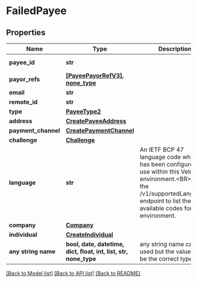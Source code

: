 # FailedPayee


## Properties
Name | Type | Description | Notes
------------ | ------------- | ------------- | -------------
**payee_id** | **str** |  | [optional] [readonly] 
**payor_refs** | [**[PayeePayorRefV3], none_type**](PayeePayorRefV3.md) |  | [optional] [readonly] 
**email** | **str** |  | [optional] 
**remote_id** | **str** |  | [optional] 
**type** | [**PayeeType2**](PayeeType2.md) |  | [optional] 
**address** | [**CreatePayeeAddress**](CreatePayeeAddress.md) |  | [optional] 
**payment_channel** | [**CreatePaymentChannel**](CreatePaymentChannel.md) |  | [optional] 
**challenge** | [**Challenge**](Challenge.md) |  | [optional] 
**language** | **str** | An IETF BCP 47 language code which has been configured for use within this Velo environment.&lt;BR&gt; See the /v1/supportedLanguages endpoint to list the available codes for an environment.  | [optional] 
**company** | [**Company**](Company.md) |  | [optional] 
**individual** | [**CreateIndividual**](CreateIndividual.md) |  | [optional] 
**any string name** | **bool, date, datetime, dict, float, int, list, str, none_type** | any string name can be used but the value must be the correct type | [optional]

[[Back to Model list]](../README.md#documentation-for-models) [[Back to API list]](../README.md#documentation-for-api-endpoints) [[Back to README]](../README.md)


